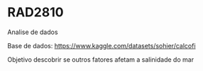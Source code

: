 # RAD2810
Analise de dados

Base de dados: https://www.kaggle.com/datasets/sohier/calcofi

Objetivo descobrir se outros fatores afetam a salinidade do mar
